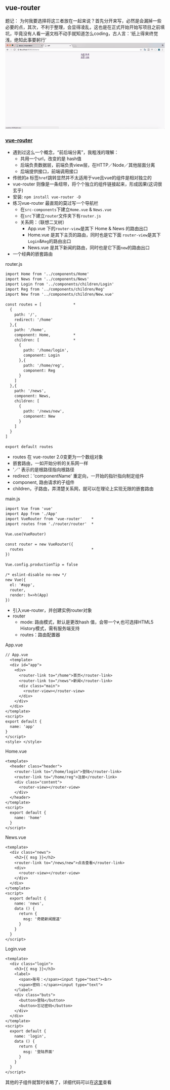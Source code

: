 ## vue-router

题记：
为何我要选择将这三者放在一起来说？首先分开来写，必然是会漏掉一些必要的点，其次，不利于整理，会显得凌乱，这也是在正式开始开始写项目之前填坑，毕竟没有人看一遍文档不动手就知道怎么coding，古人言：‘纸上得来终觉浅，绝知此事要躬行’
![img](../images/router.gif)

### [vue-router](https://router.vuejs.org/zh-cn)  
* 遇到过这么一个概念，“前后端分离”，我粗浅的理解：
  - 共用一个url，改变的是 hash值
  - 后端负责数据层，前端负责view层，在HTTP／Node／其他层面分离
  - 后端提供接口，前端调用接口
* 传统的a 标签`href`跳转显然并不太适用于vue且vue的组件是相对独立的
* vue-router 则像是一条纽带，将个个独立的组件链接起来，形成因果(这词很玄乎)    
* 安装: `npm install vue-router -D` 
* 练习vue-router 最直观的莫过写一个导航栏  
  - 在`src-components`下建立`Home.vue` & `News.vue`  
  - 在`src`下建立`router`文件夹下有`router.js`
  - 关系网：（联想二叉树）
    + App.vue 下的`router-view`是其下 Home &  News 的路由出口 
    + Home.vue 是其下主页的路由，同时也是它下面 `router-view`是其下`Login`&`Reg`的路由出口 
    + News.vue 是其下新闻的路由，同时也是它下面`new`的路由出口
* 一个经典的嵌套路由

router.js
```
import Home from '../components/Home'
import News from '../components/News'
import Login from '../components/children/Login'
import Reg from '../components/children/Reg'
import New from '../components/children/New.vue'

const routes = [              *
  {
    path: '/',
    redirect: '/home' 
  },{
    path: '/home',
    component: Home,          *
    children: [               *
      {
        path: '/home/login',
        component: Login
      },{
        path: '/home/reg',
        component: Reg
      }
    ]
  },{
    path: '/news',
    component: News,
    children: [
      {
        path: '/news/new',
        component: New
      }
    ]
  }
]

export default routes
```
* routes 在 vue-router 2.0变更为一个数组对象
* 嵌套路由，一如开始分析的关系网一样
* '／' 表示的是根路径指向根路径
* redirect：'componentName' 重定向，一开始的指针指向制定组件
* component, 路由请求的子组件
* children，子路由，弄清楚关系网，就可以在理论上实现无限的嵌套路由

main.js
```
import Vue from 'vue'
import App from './App'
import VueRouter from 'vue-router'    *
import routes from './router/router'  *

Vue.use(VueRouter)

const router = new VueRouter({
  routes                              * 
})

Vue.config.productionTip = false

/* eslint-disable no-new */
new Vue({
  el: '#app',
  router,
  render: h=>h(App)               
})

```
* 引入vue-router，并创建实例router对象
* router
  - mode: 路由模式，默认是更改hash 值，会带一个`#`,也可选择HTML5 History模式，需有服务端支持
  - routes：路由配置器

App.vue
``` 
// App.vue
  <template>
  <div id="app">
    <div>
      <router-link to="/home">首页</router-link>   
      <router-link to="/news">新闻</router-link>
      <div class="main">
        <router-view></router-view>                  
      </div>    
    </div>
  </div>
</template>
<script> 
export default {
  name: 'app'  
}
</script>
<style> </style>
```

Home.vue
```
<template>
  <header class="header">
    <router-link to="/home/login">登陆</router-link>   
    <router-link to="/home/reg">注册</router-link>      
    <div class="content">
      <router-view></router-view>                       
    </div>  
  </header>
</template>
<script>
  export default {
    name: 'home'
  }
</script>
```

News.vue
```
<template>
  <div class="news">
    <h2>{{ msg }}</h2>
    <router-link to="/news/new">点击查看</router-link>  
    <div>
      <router-view></router-view>
    </div>
  </div>
</template>
<script>
  export default {
    name: 'news',
    data () {
      return {
        msg: '奇葩新闻报道'
      }
    }
  }
</script>
```

Login.vue 
```
<template>
  <div class="login">
    <h3>{{ msg }}</h3>
    <label>
      <span>账号：</span><input type="text"><br>
      <span>密码：</span><input type="text">
    </label>
    <div class="buts">
      <button>登陆</button>
      <button>忘记密码</button> 
    </div>
  </div>
</template>
<script>
  export default {
    name: 'login',
    data () {
      return {
        msg: '登陆界面'
      }
    }
  }
</script>
```

其他的子组件就暂时省略了，详细代码可以在[这里](https://github.com/Yinlongcoding/about_webpack.github.io)查看


 
